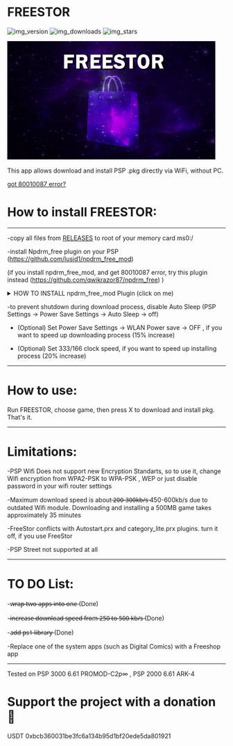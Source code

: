 # FREESTOR 

![img_version]   ![img_downloads]   ![img_stars]


![img_photo]



This app allows download and install PSP .pkg directly via WiFi, without PC. 

[got 80010087 error?](https://raw.githubusercontent.com/GorGylka/FREESTOR/main/fix.jpg)

# How to install FREESTOR:
___________________________
-copy all files from [RELEASES](https://github.com/GorGylka/FREESTOR/releases) to root of your memory card ms0:/

-install Npdrm_free plugin on your PSP (https://github.com/lusid1/npdrm_free_mod)

(if you install npdrm_free_mod, and get 80010087 error, try this plugin instead (https://github.com/qwikrazor87/npdrm_free) )

<details>
  <summary>HOW TO INSTALL npdrm_free_mod Plugin (click on me)</summary>
  
  -If you have PSP 1000/2000/3000 or P͟S͟P͟ G͟O͟ W͟͟͟I͟͟͟T͟͟͟H͟͟͟ M͟e͟m͟o͟r͟y͟ C͟a͟r͟d͟
  
     -Place npdrm_free_mod.prx in ms0:/seplugins folder
  
     -Add line (without quotes) "ms0:/seplugins/npdrm_free_mod.prx 1" to ms0:/seplugins/vsh.txt AND ms0:/seplugins/vsh.txt
  
     -Reboot your PSP
  
  -If you have PSP Go WITHOUT memory card use this plugin instead ----> [npdrm_free](https://github.com/qwikrazor87/npdrm_free)
  
     -Place npdrm_free.prx in ef0:/seplugins folder
  
     -Add line (without quotes) "ef0:/seplugins/npdrm_free.prx 1" to ef0:/seplugins/vsh.txt AND ef0:/seplugins/vsh.txt
  
     -Reboot your PSP

 -Only for PSP go owners, to make PS1 games work (thanks to RazorStrike)
 
      -Download Popsloader (Google it)
      
      -The zip has SEPLUGINS folder, with POPS.txt and POPSLOADER inside. Copy POPSLOADER folder into ef0:/seplugins/
      
      -Edit the ef0:/seplugins/POPS.txt, add lines 
      
      ef0:/seplugins/popsloader/popsloader.prx 1
      ef0:/seplugins/popsloader/cdda_enabler.prx 1
      
      -Restart the console
      
      -Start the PS1 game holding R. It should open a menu with all Popsloader firmwares, 
      you can choose 1 and it will apply and start the game.
      After that you won't need to do that again, unless the game isn't compatible with the selected firmware,
      but can be changes the same way by holding R when starting the game.
      
      

  
</details>

-to prevent shutdown during download process, disable Auto Sleep (PSP Settings -> Power Save Settings -> Auto Sleep -> off)

- (Optional) Set Power Save Settings -> WLAN Power save -> OFF , if you want to speed up downloading process (15% increase)

- (Optional) Set 333/166 clock speed, if you want to speed up installing process (20% increase)
___________________________
# How to use:

Run FREESTOR, choose game, then press X to download and install pkg. That's it.
___________________________
# Limitations:

-PSP Wifi Does not support new Encryption Standarts, so to use it, change Wifi encryption from WPA2-PSK to WPA-PSK , WEP or just disable password in your wifi router settings

-Maximum download speed is about ̶2̶0̶0̶-̶3̶0̶0̶k̶b̶/̶s̶  450-600kb/s due to outdated Wifi module. Downloading and installing a 500MB game takes approximately 35 minutes

-FreeStor conflicts with Autostart.prx and category_lite.prx plugins. turn it off, if you use FreeStor

-PSP Street not supported at all

___________________________
# TO DO List:

-w̶r̶a̶p̶ ̶t̶w̶o̶ ̶a̶p̶p̶s̶ ̶i̶n̶t̶o̶ ̶o̶n̶e̶  (Done)

-i̶n̶c̶r̶e̶a̶s̶e̶ ̶d̶o̶w̶n̶l̶o̶a̶d̶ ̶s̶p̶e̶e̶d̶ ̶f̶r̶o̶m̶ ̶2̶5̶0̶ ̶t̶o̶ ̶5̶0̶0̶ ̶k̶b̶/̶s̶ (Done)

-a̶d̶d̶ ̶p̶s̶1̶ ̶l̶i̶b̶r̶a̶r̶y̶  (Done)

-Replace one of the system apps (such as Digital Comics) with a Freeshop app
___________________________
Tested on PSP 3000 6.61 PROMOD-C2p∞ , PSP 2000 6.61 ARK-4

# Support the project with a donation 🤏

USDT  0xbcb360031be3fc6a134b95d1bf20ede5da801921 


[img_downloads]: https://img.shields.io/github/downloads/GorGylka/FREESTOR/total.svg?color=red&style=for-the-badge&maxAge=3600
[img_stars]: https://img.shields.io/github/stars/gorgylka/freestor?color=red&style=for-the-badge&maxAge=3600
[img_version]: https://img.shields.io/github/v/release/gorgylka/freestor?color=red&label=latest%20release&style=for-the-badge
[img_photo]: https://github.com/GorGylka/FREESTOR/blob/main/logo1.png
